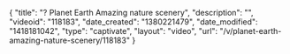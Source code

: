 {
    "title": "? Planet Earth Amazing nature scenery",
    "description": "",
    "videoid": "118183",
    "date_created": "1380221479",
    "date_modified": "1418181042",
    "type": "captivate",
    "layout": "video",
    "url": "\/v\/planet-earth-amazing-nature-scenery\/118183"
}